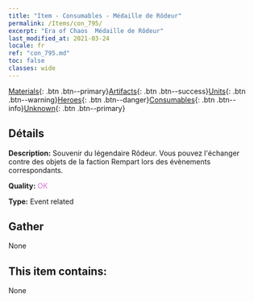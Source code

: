 ```yaml
---
title: "Item - Consumables - Médaille de Rôdeur"
permalink: /Items/con_795/
excerpt: "Era of Chaos  Médaille de Rôdeur"
last_modified_at: 2021-03-24
locale: fr
ref: "con_795.md"
toc: false
classes: wide
---
```

 [Materials](/fr/Items/){: .btn .btn--primary}[Artifacts](/fr/Items/Artifacts/){: .btn .btn--success}[Units](/fr/Items/Units/){: .btn .btn--warning}[Heroes](/fr/Items/Heroes/){: .btn .btn--danger}[Consumables](/fr/Items/Consumables/){: .btn .btn--info}[Unknown](/fr/Items/Unknown/){: .btn .btn--primary}

## Détails
 **Description:** Souvenir du légendaire Rôdeur. Vous pouvez l'échanger contre des objets de la faction Rempart lors des évènements correspondants.

 **Quality:** <span style="color: #DA70D6">OK</span>

 **Type:** Event related

## Gather

  None

## This item contains:

  None

